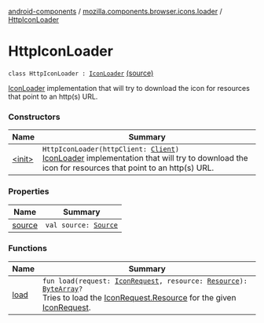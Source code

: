 [android-components](../../index.md) / [mozilla.components.browser.icons.loader](../index.md) / [HttpIconLoader](./index.md)

# HttpIconLoader

`class HttpIconLoader : `[`IconLoader`](../-icon-loader/index.md) [(source)](https://github.com/mozilla-mobile/android-components/blob/master/components/browser/icons/src/main/java/mozilla/components/browser/icons/loader/HttpIconLoader.kt#L17)

[IconLoader](../-icon-loader/index.md) implementation that will try to download the icon for resources that point to an http(s) URL.

### Constructors

| Name | Summary |
|---|---|
| [&lt;init&gt;](-init-.md) | `HttpIconLoader(httpClient: `[`Client`](../../mozilla.components.concept.fetch/-client/index.md)`)`<br>[IconLoader](../-icon-loader/index.md) implementation that will try to download the icon for resources that point to an http(s) URL. |

### Properties

| Name | Summary |
|---|---|
| [source](source.md) | `val source: `[`Source`](../../mozilla.components.browser.icons/-icon/-source/index.md) |

### Functions

| Name | Summary |
|---|---|
| [load](load.md) | `fun load(request: `[`IconRequest`](../../mozilla.components.browser.icons/-icon-request/index.md)`, resource: `[`Resource`](../../mozilla.components.browser.icons/-icon-request/-resource/index.md)`): `[`ByteArray`](https://kotlinlang.org/api/latest/jvm/stdlib/kotlin/-byte-array/index.html)`?`<br>Tries to load the [IconRequest.Resource](../../mozilla.components.browser.icons/-icon-request/-resource/index.md) for the given [IconRequest](../../mozilla.components.browser.icons/-icon-request/index.md). |
